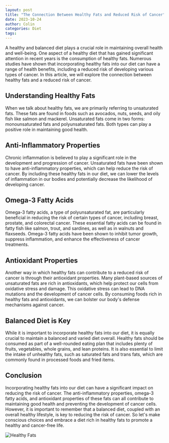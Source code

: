```yaml
---
layout: post
title: "The Connection Between Healthy Fats and Reduced Risk of Cancer"
date: 2023-10-24
author: Colin
categories: Diet
tags: 
---
```


A healthy and balanced diet plays a crucial role in maintaining overall health and well-being. One aspect of a healthy diet that has gained significant attention in recent years is the consumption of healthy fats. Numerous studies have shown that incorporating healthy fats into our diet can have a range of health benefits, including a reduced risk of developing various types of cancer. In this article, we will explore the connection between healthy fats and a reduced risk of cancer.

## Understanding Healthy Fats

When we talk about healthy fats, we are primarily referring to unsaturated fats. These fats are found in foods such as avocados, nuts, seeds, and oily fish like salmon and mackerel. Unsaturated fats come in two forms: monounsaturated fats and polyunsaturated fats. Both types can play a positive role in maintaining good health.

## Anti-Inflammatory Properties

Chronic inflammation is believed to play a significant role in the development and progression of cancer. Unsaturated fats have been shown to have anti-inflammatory properties, which can help reduce the risk of cancer. By including these healthy fats in our diet, we can lower the levels of inflammation in our bodies and potentially decrease the likelihood of developing cancer.

## Omega-3 Fatty Acids

Omega-3 fatty acids, a type of polyunsaturated fat, are particularly beneficial in reducing the risk of certain types of cancer, including breast, prostate, and colorectal cancer. These essential fatty acids can be found in fatty fish like salmon, trout, and sardines, as well as in walnuts and flaxseeds. Omega-3 fatty acids have been shown to inhibit tumor growth, suppress inflammation, and enhance the effectiveness of cancer treatments.

## Antioxidant Properties

Another way in which healthy fats can contribute to a reduced risk of cancer is through their antioxidant properties. Many plant-based sources of unsaturated fats are rich in antioxidants, which help protect our cells from oxidative stress and damage. This oxidative stress can lead to DNA mutations and the development of cancer cells. By consuming foods rich in healthy fats and antioxidants, we can bolster our body's defense mechanisms against cancer.

## Balanced Diet is Key

While it is important to incorporate healthy fats into our diet, it is equally crucial to maintain a balanced and varied diet overall. Healthy fats should be consumed as part of a well-rounded eating plan that includes plenty of fruits, vegetables, whole grains, and lean proteins. It is also essential to limit the intake of unhealthy fats, such as saturated fats and trans fats, which are commonly found in processed foods and fried items.

## Conclusion

Incorporating healthy fats into our diet can have a significant impact on reducing the risk of cancer. The anti-inflammatory properties, omega-3 fatty acids, and antioxidant properties of these fats can all contribute to maintaining good health and preventing the development of cancer cells. However, it is important to remember that a balanced diet, coupled with an overall healthy lifestyle, is key to reducing the risk of cancer. So let's make conscious choices and embrace a diet rich in healthy fats to promote a healthy and cancer-free life.

![Healthy Fats](https://source.unsplash.com/1600x900/?healthy,fats)